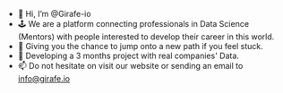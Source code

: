 - 👋 Hi, I’m @Girafe-io
- 🕹 We are a platform connecting professionals in Data Science (Mentors) with people interested to develop their career in this world.
- 🌅 Giving you the chance to jump onto a new path if you feel stuck.
- 💼 Developing a 3 months project with real companies' Data.
- 📫 Do not hesitate on visit our website or sending an email to info@girafe.io

<!---
Girafe-io/Girafe-io is a ✨ special ✨ repository because its `README.md` (this file) appears on your GitHub profile.
You can click the Preview link to take a look at your changes.
--->

